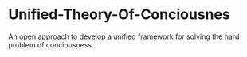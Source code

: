 # Unified-Theory-Of-Conciousnes
An open approach to develop a unified framework for solving the hard problem of conciousness.
